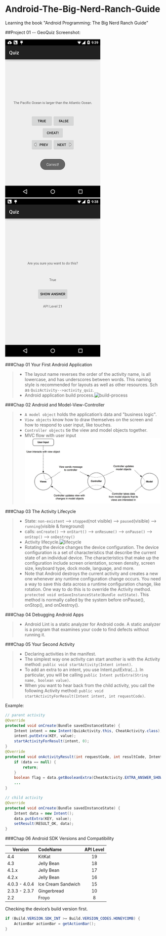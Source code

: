 Android-The-Big-Nerd-Ranch-Guide
================================

Learning the book "Android Programming: The Big Nerd Ranch Guide"

##Project 01 -- GeoQuiz
Screenshot:


![screenshot_1](https://github.com/acprimer/Android-The-Big-Nerd-Ranch-Guide/blob/master/pic/quiz_screenshot_1.png)
![screenshot_2](https://github.com/acprimer/Android-The-Big-Nerd-Ranch-Guide/blob/master/pic/quiz_screenshot_2.png)

###Chap 01 Your First Android Application

> * The layout name reverses the order of the activity name, is all lowercase, and has underscores between words.
 This naming style is recommended for layouts as well as other resources. Sch as `QuizActivity-->activity_quiz`.
> * Android application build process.![build-process](http://developer.android.com/images/build.png)

###Chap 02 Android and Model-View-Controller

> * `A model object` holds the application’s data and "business logic".
> * `View objects` know how to draw themselves on the screen and how to respond to user input, like touches.
> * `Controller objects` tie the view and model objects together.
> * MVC flow with user input![mvc](https://github.com/acprimer/Android-The-Big-Nerd-Ranch-Guide/blob/master/pic/mvc.png)

###Chap 03 The Activity Lifecycle

> * State: `non-existent` --> `stopped`(not visible) --> `paused`(visible) --> `running`(visible & foreground)
> * calls: `onCreate()` --> `onStart()` --> `onResume()` --> `onPause()` --> `onStop()` --> `onDestroy()`
> * Activity lifecycle.![lifecycle](http://developer.android.com/images/activity_lifecycle.png)
> * Rotating the device changes the device configuration. The device configuration is a set of characteristics that describe the
current state of an individual device. The characteristics that make up the configuration include screen orientation, screen
density, screen size, keyboard type, dock mode, language, and more.
> * Note that Android destroys the current activity and creates a new one whenever any runtime configuration change occurs.
You need a way to save this data across a runtime configuration change, like rotation.
One way to do this is to override the Activity method.
`protected void onSaveInstanceState(Bundle outState)`.
This method is normally called by the system before onPause(), onStop(), and onDestroy().

###Chap 04 Debugging Android Apps

> * Android Lint is a static analyzer for Android code.
 A static analyzer is a program that examines your code to find defects without running it.

###Chap 05 Your Second Activity

> * Declaring activities in the manifest.
> * The simplest way one activity can start another is with the Activity method:
`public void startActivity(Intent intent)`.
> * To add an extra to an intent, you use Intent.putExtra(…). In particular, you will be calling
`public Intent putExtra(String name, boolean value)`.
> * When you want to hear back from the child activity, you call the following Activity method:
`public void startActivityForResult(Intent intent, int requestCode)`.


Example:
```java
// parent activity
@Override
protected void onCreate(Bundle savedInstanceState) {
    Intent intent = new Intent(QuizActivity.this, CheatActivity.class);
    intent.putExtra(KEY, value);
    startActivityForResult(intent, 0);
}
@Override
protected void onActivityResult(int requestCode, int resultCode, Intent data) {
    if (data == null) {
        return;
    }
    boolean flag = data.getBooleanExtra(CheatActivity.EXTRA_ANSWER_SHOWN, false);
    ...
}
```
```java
// child activity
@Override
protected void onCreate(Bundle savedInstanceState) {
    Intent data = new Intent();
    data.putExtra(KEY, value);
    setResult(RESULT_OK, data);
}
```

###Chap 06 Android SDK Versions and Compatibility

| Version | CodeName | API Level |
| ------|:--------|:---:|
| 4.4 | KitKat | 19 |
| 4.3 | Jelly Bean | 18 |
| 4.1.x | Jelly Bean | 17 |
| 4.2.x | Jelly Bean | 16 |
| 4.0.3 - 4.0.4 | Ice Cream Sandwich | 15 |
| 2.3.3 - 2.3.7 | Gingerbread | 10 |
| 2.2 | Froyo | 8 |

Checking the device’s build version first.
```java
if (Build.VERSION.SDK_INT >= Build.VERSION_CODES.HONEYCOMB) {
    ActionBar actionBar = getActionBar();
}
```